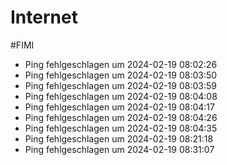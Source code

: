 # Internet
#FIMI 

- Ping fehlgeschlagen um 2024-02-19 08:02:26
- Ping fehlgeschlagen um 2024-02-19 08:03:50
- Ping fehlgeschlagen um 2024-02-19 08:03:59
- Ping fehlgeschlagen um 2024-02-19 08:04:08
- Ping fehlgeschlagen um 2024-02-19 08:04:17
- Ping fehlgeschlagen um 2024-02-19 08:04:26
- Ping fehlgeschlagen um 2024-02-19 08:04:35
- Ping fehlgeschlagen um 2024-02-19 08:21:18
- Ping fehlgeschlagen um 2024-02-19 08:31:07
